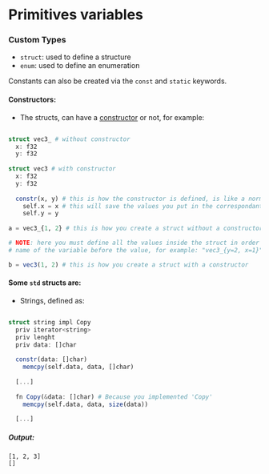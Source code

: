 # Primitives variables
### Custom Types
- ```struct```: used to define a structure
- ```enum```: used to define an enumeration

Constants can also be created via the ```const``` and ```static``` keywords.

#### Constructors:
- The structs, can have a [constructor](https://en.wikipedia.org/wiki/Constructor_(object-oriented_programming)) or not, for example:
```julia

struct vec3_ # without constructor
  x: f32
  y: f32
  
struct vec3 # with constructor
  x: f32
  y: f32
  
  constr(x, y) # this is how the constructor is defined, is like a normal function, but it will called once you create an struct (if it has one)
    self.x = x # this will save the values you put in the correspondant variables
    self.y = y
  
a = vec3_{1, 2} # this is how you create a struct without a constructor 

# NOTE: here you must define all the values inside the struct in order or putting the 
# name of the variable before the value, for example: "vec3_{y=2, x=1}"

b = vec3(1, 2) # this is how you create a struct with a constructor

```

#### Some ```std``` structs are:

- Strings, defined as:
```julia

struct string impl Copy
  priv iterator<string>
  priv lenght
  priv data: []char
  
  constr(data: []char)
    memcpy(self.data, data, []char)
  
  [...]
  
  fn Copy(&data: []char) # Because you implemented 'Copy'
    memcpy(self.data, data, size(data))
  
  [...]
```

##### Output:
```
[1, 2, 3]
[]
```
